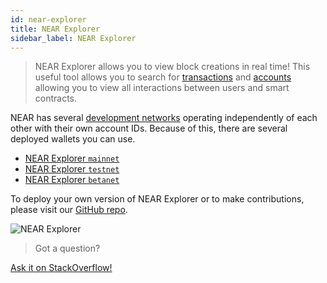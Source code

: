 ```yaml
---
id: near-explorer
title: NEAR Explorer
sidebar_label: NEAR Explorer
---
```


> NEAR Explorer allows you to view block creations in real time! This useful tool allows you to search for [transactions](/docs/concepts/transaction) and [accounts](/docs/concepts/account) allowing you to view all interactions between users and smart contracts.

NEAR has several [development networks](/docs/concepts/networks) operating independently of each other with their own account IDs. Because of this, there are several deployed wallets you can use.

* [NEAR Explorer `mainnet`](https://explorer.near.org)
* [NEAR Explorer `testnet`](https://explorer.testnet.near.org)
* [NEAR Explorer `betanet`](https://explorer.betanet.near.org)

To deploy your own version of NEAR Explorer or to make contributions, please visit our [GitHub repo](https://github.com/near/near-explorer).

![NEAR Explorer](/img/near-explorer.jpg)

>Got a question?
<a href="https://stackoverflow.com/questions/tagged/nearprotocol">
  <h8>Ask it on StackOverflow!</h8></a>
